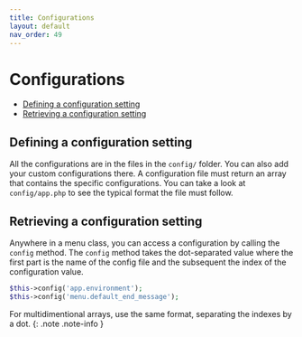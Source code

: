 ```yaml
---
title: Configurations
layout: default
nav_order: 49
---
```


<h1>Configurations</h1>

- [Defining a configuration setting](#defining-a-configuration-setting)
- [Retrieving a configuration setting](#retrieving-a-configuration-setting)

## Defining a configuration setting

All the configurations are in the files in the `config/` folder. You can also add your custom configurations there. A configuration file must return an array that contains the specific configurations. You can take a look at `config/app.php` to see the typical format the file must follow.

## Retrieving a configuration setting

Anywhere in a menu class, you can access a configuration by calling the `config` method. The `config` method takes the dot-separated value where the first part is the name of the config file and the subsequent the index of the configuration value.

```php
$this->config('app.environment');
$this->config('menu.default_end_message');
```

For multidimentional arrays, use the same format, separating the indexes by a dot.
{: .note .note-info }